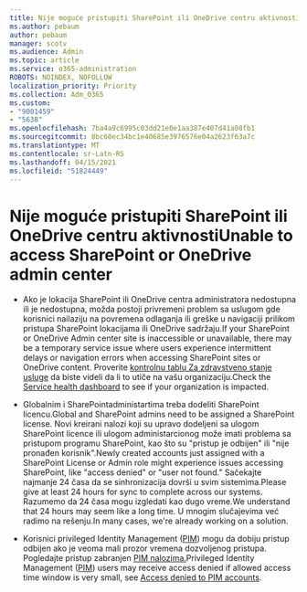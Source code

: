 ```yaml
---
title: Nije moguće pristupiti SharePoint ili OneDrive centru aktivnosti
ms.author: pebaum
author: pebaum
manager: scotv
ms.audience: Admin
ms.topic: article
ms.service: o365-administration
ROBOTS: NOINDEX, NOFOLLOW
localization_priority: Priority
ms.collection: Adm_O365
ms.custom:
- "9001459"
- "5638"
ms.openlocfilehash: 7ba4a9c6995c03dd21e0e1aa387e407d41a08fb1
ms.sourcegitcommit: 8bc60ec34bc1e40685e3976576e04a2623f63a7c
ms.translationtype: MT
ms.contentlocale: sr-Latn-RS
ms.lasthandoff: 04/15/2021
ms.locfileid: "51824449"
---
```

# <a name="unable-to-access-sharepoint-or-onedrive-admin-center"></a><span data-ttu-id="b206c-102">Nije moguće pristupiti SharePoint ili OneDrive centru aktivnosti</span><span class="sxs-lookup"><span data-stu-id="b206c-102">Unable to access SharePoint or OneDrive admin center</span></span>

- <span data-ttu-id="b206c-103">Ako je lokacija SharePoint ili OneDrive centra administratora nedostupna ili je nedostupna, možda postoji privremeni problem sa uslugom gde korisnici nailaziju na povremena odlaganja ili greške u navigaciji prilikom pristupa SharePoint lokacijama ili OneDrive sadržaju.</span><span class="sxs-lookup"><span data-stu-id="b206c-103">If your SharePoint or OneDrive Admin center site is inaccessible or unavailable, there may be a temporary service issue where users experience intermittent delays or navigation errors when accessing SharePoint sites or OneDrive content.</span></span> <span data-ttu-id="b206c-104">Proverite [kontrolnu tablu Za zdravstveno stanje usluge](https://admin.microsoft.com/AdminPortal/Home#/servicehealth) da biste videli da li to utiče na vašu organizaciju.</span><span class="sxs-lookup"><span data-stu-id="b206c-104">Check the [Service health dashboard](https://admin.microsoft.com/AdminPortal/Home#/servicehealth) to see if your organization is impacted.</span></span>

- <span data-ttu-id="b206c-105">Globalnim i SharePointadministartima treba dodeliti SharePoint licencu.</span><span class="sxs-lookup"><span data-stu-id="b206c-105">Global and SharePoint admins need to be assigned a SharePoint license.</span></span> <span data-ttu-id="b206c-106">Novi kreirani nalozi koji su upravo dodeljeni sa ulogom SharePoint licence ili ulogom administarcionog može imati problema sa pristupom programu SharePoint, kao što su "pristup je odbijen" ili "nije pronađen korisnik".</span><span class="sxs-lookup"><span data-stu-id="b206c-106">Newly created accounts just assigned with a SharePoint License or Admin role might experience issues accessing SharePoint, like "access denied" or "user not found."</span></span> <span data-ttu-id="b206c-107">Sačekajte najmanje 24 časa da se sinhronizacija dovrši u svim sistemima.</span><span class="sxs-lookup"><span data-stu-id="b206c-107">Please give at least 24 hours for sync to complete across our systems.</span></span> <span data-ttu-id="b206c-108">Razumemo da 24 časa mogu izgledati kao dugo vreme.</span><span class="sxs-lookup"><span data-stu-id="b206c-108">We understand that 24 hours may seem like a long time.</span></span> <span data-ttu-id="b206c-109">U mnogim slučajevima već radimo na rešenju.</span><span class="sxs-lookup"><span data-stu-id="b206c-109">In many cases, we're already working on a solution.</span></span>

- <span data-ttu-id="b206c-110">Korisnici privileged Identity Management ([PIM](https://docs.microsoft.com/azure/active-directory/privileged-identity-management/pim-how-to-add-role-to-user?tabs=new)) mogu da dobiju pristup odbijen ako je veoma mali prozor vremena dozvoljenog pristupa. Pogledajte pristup zabranjen [PIM nalozima.](https://docs.microsoft.com/sharepoint/troubleshoot/administration/access-denied-to-pim-user-accounts)</span><span class="sxs-lookup"><span data-stu-id="b206c-110">Privileged Identity Management ([PIM](https://docs.microsoft.com/azure/active-directory/privileged-identity-management/pim-how-to-add-role-to-user?tabs=new))  users may receive access denied if allowed access time window is very small, see  [Access denied to PIM accounts](https://docs.microsoft.com/sharepoint/troubleshoot/administration/access-denied-to-pim-user-accounts).</span></span>